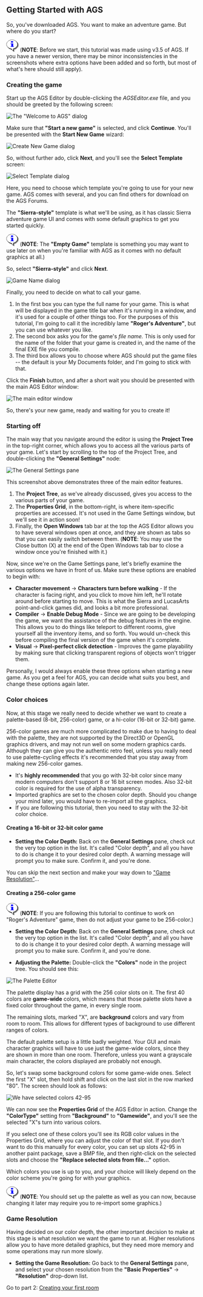 ## Getting Started with AGS

So, you've downloaded AGS. You want to make an adventure game. But where
do you start?

![Note](images/icon_info.gif) (**NOTE**: Before we start, this tutorial was made using v3.5 of AGS.
If you have a newer version, there may be minor inconsistencies in the
screenshots where extra options have been added and so forth, but most
of what's here should still apply).

### Creating the game

Start up the AGS Editor by double-clicking the *AGSEditor.exe* file, and
you should be greeted by the following screen:

![The "Welcome to AGS" dialog](https://user-images.githubusercontent.com/31778541/79375390-8aa86d00-7f26-11ea-92e9-4ec15aece1f7.png)

Make sure that **"Start a new game"** is selected, and click **Continue**.
You'll be presented with the **Start New Game** wizard:

![Create New Game dialog](https://user-images.githubusercontent.com/31778541/79374810-a2cbbc80-7f25-11ea-9ea4-caed52a86d95.png)

So, without further ado, click **Next**, and you'll see the **Select Template**
screen:

![Select Template dialog](https://user-images.githubusercontent.com/31778541/79375767-2803a100-7f27-11ea-851e-d5e7495b8bdd.png)

Here, you need to choose which template you're going to use for your new
game. AGS comes with several, and you can find others for download on the
AGS Forums.

The **"Sierra-style"** template is what we'll be using, as it has classic Sierra
adventure game UI and comes with some default graphics to get you started
quickly.

![Note](images/icon_info.gif) (**NOTE**: The **"Empty Game"** template is something you may want to use later on
when you're familiar with AGS as it comes with no default graphics at all.)

So, select **"Sierra-style"** and click **Next**.

![Game Name dialog](https://user-images.githubusercontent.com/31778541/79376574-5fbf1880-7f28-11ea-89fc-fc2a2354f0ea.png)

Finally, you need to decide on what to call your game.
1. In the first box you can type the full name for your game. This is what will be displayed in the game title bar when it's running in a window, and it's used for a couple of other things too. For the purposes of this tutorial, I'm going to call it the incredibly lame **"Roger's Adventure"**, but you can use whatever you like.
2. The second box asks you for the game's *file name.* This is only used for
the name of the folder that your game is created in, and the name of the
final EXE file you compile.
3. The third box allows you to choose where AGS should put the game files
-- the default is your My Documents folder, and I'm going to stick with
that.

Click the **Finish** button, and after a short wait you should be
presented with the main AGS Editor window:

![The main editor window](https://user-images.githubusercontent.com/31778541/79377585-e9231a80-7f29-11ea-92dc-9651279e32cb.png)

So, there's your new game, ready and waiting for you to create it!

### Starting off

The main way that you navigate around the editor is using the **Project
Tree** in the top-right corner, which allows you to access all the
various parts of your game. Let's start by scrolling to the top of the
Project Tree, and double-clicking the **"General Settings"** node:

![The General Settings pane](https://user-images.githubusercontent.com/31778541/79386140-b4b65b00-7f37-11ea-9188-f663c3768509.png)

This screenshot above demonstrates three of the main editor features.
1. The **Project Tree**, as we've already discussed, gives you access to the
various parts of your game.
2. The **Properties Grid**, in the bottom-right,
is where item-specific properties are accessed. It's not used in the
Game Settings window, but we'll see it in action soon!
3. Finally, the **Open Windows** tab bar at the top the AGS Editor allows you to have several windows open at once,
and they are shown as tabs so that you can easily switch between them. (**NOTE**: You may use the Close button (X) at the end of the Open Windows tab bar to close a window once you're finished with it.)

Now, since we're on the Game Settings pane, let's briefly examine the various
options we have in front of us. Make sure these options are enabled to
begin with:

-   **Character movement** -> **Characters turn before walking** - If the character is facing
    right, and you click to move him left, he'll rotate around before
    starting to move. This is what the Sierra and LucasArts
    point-and-click games did, and looks a bit more professional.
-   **Compiler** -> **Enable Debug Mode** - Since we are going to be developing the
    game, we want the assistance of the debug features in the engine.
    This allows you to do things like teleport to different rooms, give
    yourself all the inventory items, and so forth. You would un-check
    this before compiling the final version of the game when
    it's complete.
-   **Visual** -> **Pixel-perfect click detection** - Improves the game playability by
    making sure that clicking transparent regions of objects won't
    trigger them.

Personally, I would always enable these three options when starting a new
game. As you get a feel for AGS, you can decide what suits you best, and
change these options again later.

### Color choices

Now, at this stage we really need to decide whether we want to create a
palette-based (8-bit, 256-color) game, or a hi-color (16-bit or 32-bit)
game.

256-color games are much more complicated to make due to having to deal
with the palette, they are not supported by the Direct3D or OpenGL graphics
drivers, and may not run well on some modern graphics cards. Although they
can give you the authentic retro feel, unless you really need to use
palette-cycling effects it's recommended that you stay away from making
new 256-color games.

- It's **highly recommended** that you go with 32-bit color since many modern
computers don't support 8 or 16 bit screen modes. Also 32-bit color is required
for the use of alpha transparency.
- Imported graphics are set to the chosen color depth. Should you change your mind
later, you would have to re-import all the graphics.
- If you are following this tutorial, then you need to stay with the 32-bit color choice.

#### Creating a 16-bit or 32-bit color game

- **Setting the Color Depth:** Back on the **General Settings** pane, check out the very top option in the
list. It's called "Color depth", and all you have to do is change it to
your desired color depth. A warning message will prompt you to make
sure. Confirm it, and you're done.

You can skip the next section and make your way down to ["Game Resolution"](acintro1#game-resolution)...

#### Creating a 256-color game

![Note](images/icon_info.gif) (**NOTE**: If you are following this tutorial to continue to work on "Roger's Adventure" game, then do not adjust your game to be 256-color.)

- **Setting the Color Depth:** Back on the **General Settings** pane, check out the very top option in the
list. It's called "Color depth", and all you have to do is change it to
your desired color depth. A warning message will prompt you to make
sure. Confirm it, and you're done.

- **Adjusting the Palette:** Double-click the **"Colors"** node in the project tree. You should see
this:

![The Palette Editor](https://user-images.githubusercontent.com/31778541/79381305-c8f65a00-7f2f-11ea-835e-c7648362e414.png)

The palette display has a grid with the 256 color slots on it. The
first 40 colors are **game-wide** colors, which means that those
palette slots have a fixed color throughout the game, in every single
room.

The remaining slots, marked "X", are **background** colors and vary
from room to room. This allows for different types of background to use
different ranges of colors.

The default palette setup is a little badly weighted. Your GUI and main
character graphics will have to use just the game-wide colors, since
they are shown in more than one room. Therefore, unless you want a
grayscale main character, the colors displayed are probably not enough.

So, let's swap some background colors for some game-wide ones. Select
the first "X" slot, then hold shift and click on the last slot in the
row marked "80". The screen should look as follows:

![We have selected colors 42-95](https://user-images.githubusercontent.com/31778541/79381973-c8aa8e80-7f30-11ea-8a96-d700f188b6e0.png)

We can now see the **Properties Grid** of the AGS Editor in action. Change the **"ColorType"**
setting from **"Background"** to **"Gamewide"**, and you'll see the selected
"X"s turn into various colors.

If you select one of these colors you'll see its RGB color values in
the Properties Grid, where you can adjust the color of that slot. If you
don't want to do this manually for every color, you can set up slots
42-95 in another paint package, save a BMP file, and then right-click on
the selected slots and choose the **"Replace selected slots from file..."**
option.

Which colors you use is up to you, and your choice will likely depend
on the color scheme you're going for with your graphics.

![Note](images/icon_info.gif) (**NOTE**: You should set up the palette as well as you can now, because changing
it later may require you to re-import some graphics.)

### Game Resolution

Having decided on our color depth, the other important decision to make
at this stage is what resolution we want the game to run at. Higher
resolutions allow you to have more detailed graphics, but they need more
memory and some operations may run more slowly.

- **Setting the Game Resolution:** Go back to the **General Settings** pane, and select your chosen resolution
from the **"Basic Properties"** -> **"Resolution"** drop-down list.

Go to part 2: [Creating your first room](acintro2)
